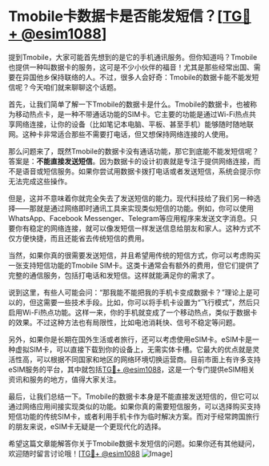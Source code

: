 # Tmobile卡数据卡是否能发短信？[[TG💪+ @esim1088](https://t.me/s/esim1088)]

提到Tmobile，大家可能首先想到的是它的手机通讯服务。但你知道吗？Tmobile也提供一种叫数据卡的服务，这可是不少小伙伴的福音！尤其是那些经常出国、需要在异国他乡保持联络的人。不过，很多人会好奇：Tmobile的数据卡能不能发短信呢？今天咱们就来聊聊这个话题。

首先，让我们简单了解一下Tmobile的数据卡是什么。Tmobile的数据卡，也被称为移动热点卡，是一种不带通话功能的SIM卡。它主要的功能是通过Wi-Fi热点共享网络连接，让你的设备（比如笔记本电脑、平板、甚至手机）能够随时随地联网。这种卡非常适合那些不需要打电话，但又想保持网络连接的人使用。

那么问题来了，既然Tmobile的数据卡没有通话功能，那它到底能不能发短信呢？答案是：**不能直接发送短信**。因为数据卡的设计初衷就是专注于提供网络连接，而不是语音或短信服务。如果你尝试用数据卡拨打电话或者发送短信，系统会提示你无法完成这些操作。

但是，这并不意味着你就完全失去了发送短信的能力。现代科技给了我们另一种选择——那就是通过网络即时通讯工具来实现类似短信的功能。例如，你可以使用WhatsApp、Facebook Messenger、Telegram等应用程序来发送文字消息。只要你有稳定的网络连接，就可以像发短信一样发送信息给朋友和家人。这种方式不仅方便快捷，而且还能省去传统短信的费用。

当然，如果你真的很需要发送短信，并且希望用传统的短信方式，你可以考虑购买一张支持短信功能的Tmobile SIM卡。这类卡通常会有额外的费用，但它们提供了完整的通信服务，包括打电话和发短信。这样就能满足你的需求了。

说到这里，有些人可能会问：“那我能不能把我的手机卡变成数据卡？”理论上是可以的，但这需要一些技术手段。比如，你可以将手机卡设置为“飞行模式”，然后只启用Wi-Fi热点功能。这样一来，你的手机就变成了一个移动热点，类似于数据卡的效果。不过这种方法也有局限性，比如电池消耗快、信号不稳定等问题。

另外，如果你是长期在国外生活或者旅行，还可以考虑使用eSIM卡。eSIM卡是一种虚拟SIM卡，可以直接下载到你的设备上，无需实体卡槽。它最大的优点就是灵活性高，可以根据不同国家和地区的网络环境切换运营商。目前市面上有许多支持eSIM服务的平台，其中就包括[TG💪+ @esim1088](https://t.me/s/esim1088)，这是一个专门提供eSIM相关资讯和服务的地方，值得大家关注。

最后，让我们总结一下。Tmobile的数据卡本身是不能直接发送短信的，但它可以通过网络应用间接实现类似的功能。如果你真的需要短信服务，可以选择购买支持短信功能的传统SIM卡，或者利用手机卡作为临时解决方案。而对于经常跨国旅行的朋友来说，eSIM卡无疑是一个更现代化的选择。

希望这篇文章能解答你关于Tmobile数据卡发短信的问题。如果你还有其他疑问，欢迎随时留言讨论哦！[[TG💪+ @esim1088](https://t.me/s/esim1088) ![Image](https://i.postimg.cc/4NQfJmqS/Snipaste-2025-05-13-00-14-12.png)]